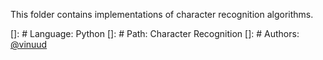 This folder contains implementations of character recognition algorithms.

[]: # Language: Python
[]: # Path: Character Recognition
[]: # Authors: 
[@vinuud](https://github.com/VinuUD)